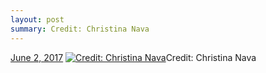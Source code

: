 ```yaml
---
layout: post
summary: Credit: Christina Nava
---
```


<p>
  <time><a href="/636">June 2, 2017</a></time>
  <a href="/636"><img src="{{ site.assets_url }}/636-480.jpg" srcset="{{ site.assets_url }}/636-240.jpg 240w, {{ site.assets_url }}/636-480.jpg 480w, {{ site.assets_url }}/636-720.jpg 720w, {{ site.assets_url }}/636-960.jpg 960w" sizes="(min-width: 700px) 50vw, calc(100vw - 2rem)" alt="Credit: Christina Nava" /></a><span>Credit: Christina Nava</span>
</p>
